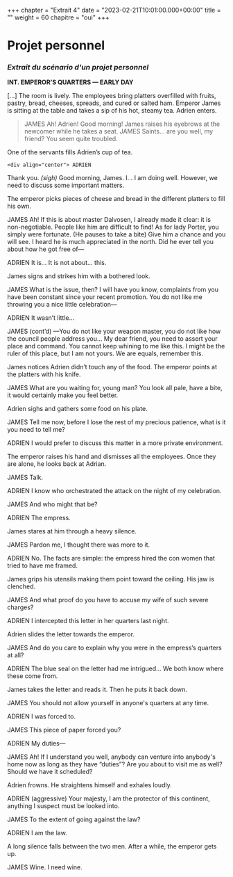 +++
chapter = "Extrait 4"
date = "2023-02-21T10:01:00.000+00:00"
title = ""
weight = 60
chapitre = "oui"
+++


# Projet personnel

### _Extrait du scénario d'un projet personnel_


**INT.  EMPEROR’S QUARTERS — EARLY DAY**
   
   [...] The room is lively. The employees bring platters overfilled with fruits, pastry, bread, cheeses, spreads, and cured or salted ham. Emperor James is sitting at the table and takes a sip of his hot, steamy tea. Adrien enters. 
   > JAMES
   > Ah! Adrien! Good morning!
   James raises his eyebrows at the newcomer while he takes a seat.
   > JAMES
   > Saints… are you well, my friend? You seem quite troubled.
   
   One of the servants fills Adrien’s cup of tea.
   
    <div align="center"> ADRIEN
   
   Thank you. *(sigh)* Good morning, James. I… I am doing well. However, we need to discuss some important matters.</div>
   
   The emperor picks pieces of cheese and bread in the different platters to fill his own. 
   
   JAMES
   Ah! If this is about master Dalvosen, I already made it clear: it is non-negotiable. People like him are difficult to find! As for lady Porter, you simply were fortunate. (He pauses to take a bite) Give him a chance and you will see. I heard he is much appreciated in the north. Did he ever tell you about how he got free of—
   
   ADRIEN
   It is... It is not about… this.
   
   James signs and strikes him with a bothered look.
   
   JAMES
   What is the issue, then? I will have you know, complaints from you have been constant since your recent promotion. You do not like me throwing you a nice little celebration—
   
   ADRIEN
   It wasn’t little…
   
   JAMES (cont’d)
   —You do not like your weapon master, you do not like how the council people address you… My dear friend, you need to assert your place and command. You cannot keep whining to me like this. I might be the ruler of this place, but I am not yours. We are equals, remember this.
   
   James notices Adrien didn’t touch any of the food. The emperor points at the platters with his knife.
   
   JAMES
   What are you waiting for, young man? You look all pale, have a bite, it would certainly make you feel better. 
   
   Adrien sighs and gathers some food on his plate. 
   
   JAMES
   Tell me now, before I lose the rest of my precious patience, what is it you need to tell me?
   
   ADRIEN
   I would prefer to discuss this matter in a more private environment.
   
   The emperor raises his hand and dismisses all the employees. Once they are alone, he looks back at Adrian.
   
   JAMES
   Talk.
   
   ADRIEN
   I know who orchestrated the attack on the night of my celebration.
   
   JAMES
   And who might that be?
   
   ADRIEN
   The empress.
   
   James stares at him through a heavy silence.
   
   JAMES
   Pardon me, I thought there was more to it.
   
   ADRIEN
   No. The facts are simple: the empress hired the con women that tried to have me framed.
   
   James grips his utensils making them point toward the ceiling. His jaw is clenched.
   
   JAMES
   And what proof do you have to accuse my wife of such severe charges?
   
   ADRIEN
   I intercepted this letter in her quarters last night.
   
   Adrien slides the letter towards the emperor.
   
   JAMES
   And do you care to explain why you were in the empress’s quarters at all?

ADRIEN
The blue seal on the letter had me intrigued… We both know where these come from.

James takes the letter and reads it. Then he puts it back down.

JAMES
You should not allow yourself in anyone's quarters at any time.

ADRIEN
I was forced to.

JAMES
This piece of paper forced you?

ADRIEN
My duties—

JAMES
Ah! If I understand you well, anybody can venture into anybody's home now as long as they have “duties”? Are you about to visit me as well? Should we have it scheduled?

Adrien frowns. He straightens himself and exhales loudly. 

ADRIEN
(aggressive)
Your majesty, I am the protector of this continent, anything I suspect must be looked into.

JAMES
To the extent of going against the law?

ADRIEN
I am the law.

A long silence falls between the two men. After a while, the emperor gets up.

JAMES
Wine. I need wine.


